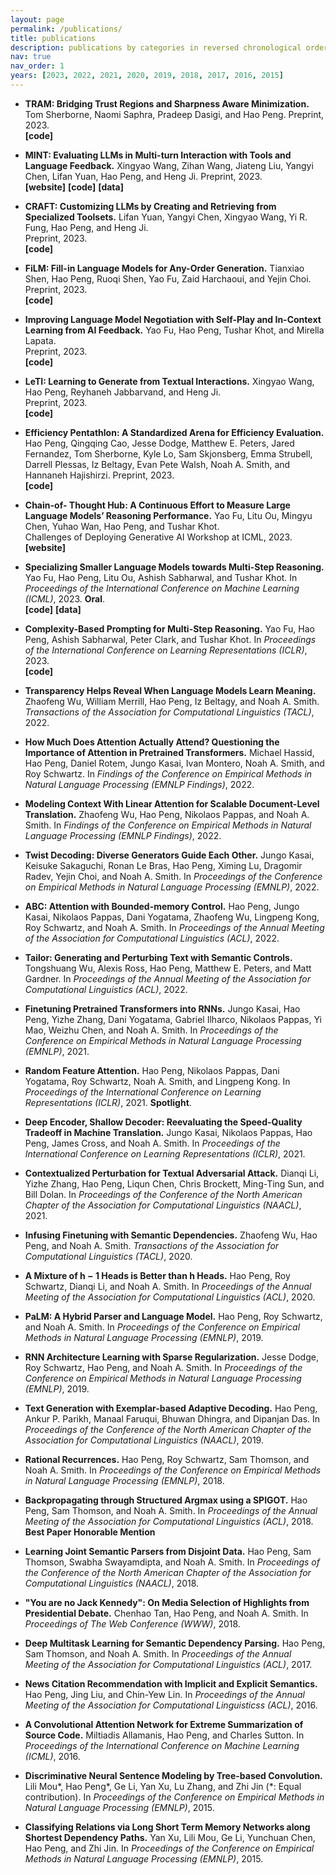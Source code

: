 ```yaml
---
layout: page
permalink: /publications/
title: publications
description: publications by categories in reversed chronological order. generated by jekyll-scholar.
nav: true
nav_order: 1
years: [2023, 2022, 2021, 2020, 2019, 2018, 2017, 2016, 2015]
---
```


* <a href="https://arxiv.org/abs/2310.03646" style="text-decoration:none">**TRAM: Bridging Trust Regions and Sharpness Aware Minimization.**</a>
<a href="https://tomsherborne.github.io/" style="text-decoration:none">Tom Sherborne</a>, 
<a href="https://nsaphra.net/" style="text-decoration:none">Naomi Saphra</a>, 
<a href="https://pdasigi.github.io/" style="text-decoration:none">Pradeep Dasigi</a>, 
and
Hao Peng.
Preprint, 2023.\
<a href="https://github.com/tomsherborne/tram_optimizer" style="text-decoration:none">**[code]**</a>

* <a href="https://arxiv.org/abs/2309.10691" style="text-decoration:none">**MINT: Evaluating LLMs in Multi-turn Interaction with Tools and Language Feedback.**</a>
<a href="https://xingyaoww.github.io/" style="text-decoration:none">Xingyao Wang</a>, 
<a href="https://zihanwangki.github.io/" style="text-decoration:none">Zihan Wang</a>, 
<a href="https://lumos-jiateng.github.io/" style="text-decoration:none">Jiateng Liu</a>, 
<a href="https://yangyi-chen.github.io/" style="text-decoration:none">Yangyi Chen</a>, 
<a href="https://lifan-yuan.github.io/" style="text-decoration:none">Lifan Yuan</a>, 
Hao Peng, 
and 
<a href="http://blender.cs.illinois.edu/hengji.html" style="text-decoration:none">Heng Ji</a>.
Preprint, 2023.\
<a href="https://xingyaoww.github.io/mint-bench/" style="text-decoration:none">**[website]**</a>
<a href="https://github.com/xingyaoww/mint-bench" style="text-decoration:none">**[code]**</a>
<a href="https://github.com/xingyaoww/mint-bench/blob/main/docs/DATA.md" style="text-decoration:none">**[data]**</a>

* <a href="https://arxiv.org/abs/2309.17428" style="text-decoration:none">**CRAFT: Customizing LLMs by Creating and Retrieving from Specialized Toolsets.**</a>
<a href="https://lifan-yuan.github.io/" style="text-decoration:none">Lifan Yuan</a>, 
<a href="https://yangyi-chen.github.io/" style="text-decoration:none">Yangyi Chen</a>, 
<a href="https://xingyaoww.github.io/" style="text-decoration:none">Xingyao Wang</a>, 
<a href="https://scholar.google.com/citations?user=eUae2K0AAAAJ&hl=en" style="text-decoration:none">Yi R. Fung</a>,
Hao Peng, 
and 
<a href="http://blender.cs.illinois.edu/hengji.html" style="text-decoration:none">Heng Ji</a>.  
Preprint, 2023.\
<a href="https://github.com/lifan-yuan/CRAFT" style="text-decoration:none">**[code]**</a>

* <a href="https://arxiv.org/abs/2310.09930" style="text-decoration:none">**FiLM: Fill-in Language Models for Any-Order Generation.**</a>
<a href="https://shentianxiao.github.io/" style="text-decoration:none">Tianxiao Shen</a>, 
Hao Peng, 
<a href="https://homes.cs.washington.edu/~shenr3/" style="text-decoration:none">Ruoqi Shen</a>,
<a href="https://franxyao.github.io/" style="text-decoration:none">Yao Fu</a>, 
<a href="https://faculty.washington.edu/zaid/" style="text-decoration:none">Zaid Harchaoui</a>,
and 
<a href="https://homes.cs.washington.edu/~yejin/" style="text-decoration:none">Yejin Choi</a>.
Preprint, 2023.\
<a href="https://github.com/shentianxiao/FiLM" style="text-decoration:none">**[code]**</a>

* <a href="https://arxiv.org/abs/2305.10142" style="text-decoration:none">**Improving Language Model
Negotiation with Self-Play and In-Context Learning from AI Feedback.**</a>
<a href="https://franxyao.github.io/" style="text-decoration:none">Yao Fu</a>, 
Hao Peng, 
<a href="https://allenai.org/team/tushark" style="text-decoration:none">Tushar Khot</a>, 
and 
<a href="https://homepages.inf.ed.ac.uk/mlap/" style="text-decoration:none">Mirella Lapata</a>.  
Preprint, 2023.\
<a href="https://github.com/FranxYao/GPT-Bargaining" style="text-decoration:none">**[code]**</a>

* <a href="https://arxiv.org/abs/2305.10314" style="text-decoration:none">**LeTI: Learning to Generate from Textual Interactions.**</a>
<a href="https://xingyaoww.github.io/" style="text-decoration:none">Xingyao Wang</a>, 
Hao Peng, 
<a href="https://reyhaneh.cs.illinois.edu/" style="text-decoration:none">Reyhaneh Jabbarvand</a>, 
and 
<a href="http://blender.cs.illinois.edu/hengji.html" style="text-decoration:none">Heng Ji</a>.  
Preprint, 2023.\
<a href="https://github.com/xingyaoww/LeTI" style="text-decoration:none">**[code]**</a>

* <a href="https://arxiv.org/abs/2307.09701" style="text-decoration:none">**Efficiency Pentathlon: A
Standardized Arena for Efficiency Evaluation.**</a>
Hao Peng, 
<a href="https://awk.ai/" style="text-decoration:none">Qingqing Cao</a>, 
<a href="https://jessedodge.github.io/" style="text-decoration:none">Jesse Dodge</a>, 
Matthew E. Peters, 
<a href="https://www.jaredfern.com/" style="text-decoration:none">Jared Fernandez</a>, 
<a href="https://tomsherborne.github.io/" style="text-decoration:none">Tom Sherborne</a>, 
<a href="https://kyleclo.github.io/" style="text-decoration:none">Kyle Lo</a>, 
Sam Skjonsberg, 
<a href="https://strubell.github.io/" style="text-decoration:none">Emma Strubell</a>, 
Darrell Plessas, 
<a href="https://beltagy.net/" style="text-decoration:none">Iz Beltagy</a>, 
Evan Pete Walsh, 
<a href="http://homes.cs.washington.edu/~nasmith/" style="text-decoration:none">Noah A. Smith</a>, 
and 
<a href="https://homes.cs.washington.edu/~hannaneh/" style="text-decoration:none">Hannaneh Hajishirzi</a>. 
Preprint, 2023.\
<a href="https://github.com/allenai/efficiency-pentathlon" style="text-decoration:none">**[code]**</a>


* <a href="https://arxiv.org/abs/2305.17306" style="text-decoration:none">**Chain-of-
Thought Hub: A Continuous Effort to Measure Large Language Models’ Reasoning
Performance.**</a>
<a href="https://franxyao.github.io/" style="text-decoration:none">Yao Fu</a>, 
Litu Ou,
Mingyu Chen, 
Yuhao Wan, 
Hao Peng, 
and 
<a href="https://allenai.org/team/tushark" style="text-decoration:none">Tushar Khot</a>.\
Challenges of Deploying Generative AI Workshop at ICML, 2023.
<a href="https://github.com/FranxYao/chain-of-thought-hub" style="text-decoration:none">**[website]**</a>


* <a href="https://arxiv.org/abs/2301.12726" style="text-decoration:none">**Specializing
Smaller Language Models towards Multi-Step Reasoning.**</a>
<a href="https://franxyao.github.io/" style="text-decoration:none">Yao Fu</a>, 
Hao Peng, 
Litu Ou,
<a href="https://allenai.org/team/ashishs" style="text-decoration:none">Ashish Sabharwal</a>, 
and
<a href="https://allenai.org/team/tushark" style="text-decoration:none">Tushar Khot</a>.
In <em>Proceedings of the International Conference on Machine Learning (ICML)</em>, 2023.
**Oral**.\
<a href="https://github.com/FranxYao/FlanT5-CoT-Specialization" style="text-decoration:none">**[code]**</a>
<a href="https://drive.google.com/drive/folders/1BOXcUTnEyvQia_ypHcaUnUbLsN4HzqmQ?usp=sharing" style="text-decoration:none">**[data]**</a>

* <a href="https://arxiv.org/abs/2210.00720" style="text-decoration:none">**Complexity-Based Prompting for Multi-Step Reasoning.**</a>
<a href="https://franxyao.github.io/" style="text-decoration:none">Yao Fu</a>, 
Hao Peng, 
<a href="https://allenai.org/team/ashishs" style="text-decoration:none">Ashish Sabharwal</a>, 
<a href="https://allenai.org/team/peterc" style="text-decoration:none">Peter Clark</a>, 
and
<a href="https://allenai.org/team/tushark" style="text-decoration:none">Tushar Khot</a>.
In <em>Proceedings of the International Conference on Learning Representations (ICLR)</em>, 2023.\
<a href="https://github.com/FranxYao/Complexity-Based-Prompting" style="text-decoration:none">**[code]**</a>

* <a href="https://arxiv.org/abs/2210.07468" style="text-decoration:none">**Transparency Helps Reveal When Language Models Learn Meaning.**</a>
<a href="https://zhaofengwu.github.io/" style="text-decoration:none">Zhaofeng Wu</a>,
<a href="https://lambdaviking.com/" style="text-decoration:none">William Merrill</a>,
Hao Peng,
<a href="https://beltagy.net/" style="text-decoration:none">Iz Beltagy</a>,
and
<a href="http://homes.cs.washington.edu/~nasmith/" style="text-decoration:none">Noah A. Smith</a>.
<em>Transactions of the Association for Computational Linguistics (TACL)</em>, 2022.

* <a href="https://arxiv.org/abs/2211.03495" style="text-decoration:none">**How Much Does Attention Actually Attend? Questioning the Importance of Attention in Pretrained Transformers.**</a>
Michael Hassid,
Hao Peng,
Daniel Rotem,
<a href="https://homes.cs.washington.edu/~jkasai/" style="text-decoration:none">Jungo Kasai</a>,
Ivan Montero,
<a href="http://homes.cs.washington.edu/~nasmith/" style="text-decoration:none">Noah A. Smith</a>,
and
<a href="https://schwartz-lab-huji.github.io" style="text-decoration:none">Roy Schwartz</a>.
In <em>Findings of the Conference on Empirical Methods in Natural Language Processing (EMNLP Findings)</em>, 2022.

* <a href="https://arxiv.org/abs/2210.08431" style="text-decoration:none">**Modeling Context With Linear Attention for Scalable Document-Level Translation.**</a>
<a href="https://zhaofengwu.github.io/" style="text-decoration:none">Zhaofeng Wu</a>,
Hao Peng,
<a href="https://nik0spapp.github.io/" style="text-decoration:none">Nikolaos Pappas</a>,
and
<a href="http://homes.cs.washington.edu/~nasmith/" style="text-decoration:none">Noah A. Smith</a>.
In <em>Findings of the Conference on Empirical Methods in Natural Language Processing (EMNLP Findings)</em>, 2022.

* <a href="https://arxiv.org/abs/2205.09273" style="text-decoration:none">**Twist Decoding: Diverse Generators Guide Each Other.**</a>
<a href="https://homes.cs.washington.edu/~jkasai/" style="text-decoration:none">Jungo Kasai</a>,
<a href="https://keisuke-sakaguchi.github.io/" style="text-decoration:none">Keisuke Sakaguchi</a>,
<a href="https://rlebras.github.io/" style="text-decoration:none">Ronan Le Bras</a>,
Hao Peng,
Ximing Lu,
<a href="http://www.cs.yale.edu/homes/radev/" style="text-decoration:none">Dragomir Radev</a>,
<a href="https://homes.cs.washington.edu/~yejin/" style="text-decoration:none">Yejin Choi</a>,
and
<a href="http://homes.cs.washington.edu/~nasmith/" style="text-decoration:none">Noah A. Smith</a>.
In <em>Proceedings of the Conference on Empirical Methods in Natural Language Processing (EMNLP)</em>, 2022.

* <a href="https://arxiv.org/abs/2110.02488" style="text-decoration:none">**ABC: Attention with Bounded-memory Control.**</a>
Hao Peng, 
<a href="https://homes.cs.washington.edu/~jkasai/" style="text-decoration:none">Jungo Kasai</a>, 
<a href="https://nik0spapp.github.io" style="text-decoration:none">Nikolaos Pappas</a>, 
<a href="https://dyogatama.github.io" style="text-decoration:none">Dani Yogatama</a>,
<a href="https://zhaofengwu.github.io" style="text-decoration:none">Zhaofeng Wu</a>,
<a href="https://ikekonglp.github.io" style="text-decoration:none">Lingpeng Kong</a>,
<a href="https://schwartz-lab-huji.github.io" style="text-decoration:none">Roy Schwartz</a>,
and
<a href="http://homes.cs.washington.edu/~nasmith/" style="text-decoration:none">Noah A. Smith</a>.
In <em>Proceedings of the Annual Meeting of the Association for Computational Linguistics (ACL)</em>, 2022.
    
* <a href="https://arxiv.org/abs/2107.07150" style="text-decoration:none">**Tailor: Generating and Perturbing Text with Semantic Controls.**</a>
<a href="https://homes.cs.washington.edu/~wtshuang/" style="text-decoration:none">Tongshuang Wu</a>,
<a href="https://alexisjihyeross.github.io" style="text-decoration:none">Alexis Ross</a>, 
Hao Peng, 
Matthew E. Peters, 
and
<a href="https://matt-gardner.github.io" style="text-decoration:none">Matt Gardner</a>.
In <em>Proceedings of the Annual Meeting of the Association for Computational Linguistics (ACL)</em>, 2022.

* <a href="https://arxiv.org/abs/2103.13076" style="text-decoration:none">**Finetuning Pretrained Transformers into RNNs.**</a>
<a href="https://homes.cs.washington.edu/~jkasai/" style="text-decoration:none">Jungo Kasai</a>, 
Hao Peng, 
<a href="https://dreasysnail.github.io" style="text-decoration:none">Yizhe Zhang</a>, 
<a href="https://dyogatama.github.io" style="text-decoration:none">Dani Yogatama</a>,
<a href="http://gabrielilharco.com" style="text-decoration:none">Gabriel Ilharco</a>, 
<a href="https://nik0spapp.github.io" style="text-decoration:none">Nikolaos Pappas</a>, 
<a href="https://www.microsoft.com/en-us/research/people/maoyi/" style="text-decoration:none">Yi Mao</a>, 
<a href="https://www.microsoft.com/en-us/research/people/wzchen/" style="text-decoration:none">Weizhu Chen</a>, 
and
<a href="http://homes.cs.washington.edu/~nasmith/" style="text-decoration:none">Noah A. Smith</a>.
In <em>Proceedings of the Conference on Empirical Methods in Natural Language Processing (EMNLP)</em>, 2021.

* <a href="https://arxiv.org/abs/2103.02143" style="text-decoration:none">**Random Feature Attention.**</a>
Hao Peng,
<a href="https://nik0spapp.github.io" style="text-decoration:none">Nikolaos Pappas</a>,
<a href="https://dyogatama.github.io" style="text-decoration:none">Dani Yogatama</a>,
<a href="https://schwartz-lab-huji.github.io" style="text-decoration:none">Roy Schwartz</a>,
<a href="http://homes.cs.washington.edu/~nasmith/" style="text-decoration:none">Noah A. Smith</a>,
and 
<a href="https://ikekonglp.github.io" style="text-decoration:none">Lingpeng Kong</a>.
In <em>Proceedings of the International Conference on Learning Representations (ICLR)</em>, 2021.
**Spotlight**.

* <a href="https://arxiv.org/abs/2006.10369" style="text-decoration:none">**Deep Encoder, Shallow Decoder: Reevaluating the Speed-Quality Tradeoff in Machine Translation.**</a>
<a href="https://homes.cs.washington.edu/~jkasai/" style="text-decoration:none">Jungo Kasai</a>,
<a href="https://nik0spapp.github.io" style="text-decoration:none">Nikolaos Pappas</a>,
Hao Peng, 
James Cross,
and <a href="http://homes.cs.washington.edu/~nasmith/" style="text-decoration:none">Noah A. Smith</a>.
In <em>Proceedings of the International Conference on Learning Representations (ICLR)</em>, 2021.

* <a href="https://arxiv.org/abs/2009.07502" style="text-decoration:none">**Contextualized Perturbation for Textual Adversarial Attack.**</a>
Dianqi Li,
<a href="https://dreasysnail.github.io" style="text-decoration:none">Yizhe Zhang</a>,
Hao Peng,
Liqun Chen,
<a href="https://www.microsoft.com/en-us/research/people/chrisbkt/" style="text-decoration:none">Chris Brockett</a>,
<a href="https://people.ece.uw.edu/sun/" style="text-decoration:none">Ming-Ting Sun</a>,
and <a href="https://www.microsoft.com/en-us/research/people/billdol/" style="text-decoration:none">Bill Dolan</a>.
In <em>Proceedings of the Conference of the North American Chapter of the Association for Computational Linguistics (NAACL)</em>, 2021.

* <a href="https://arxiv.org/abs/2012.05395" style="text-decoration:none">**Infusing Finetuning with Semantic Dependencies.**</a>
<a href="https://zhaofengwu.github.io" style="text-decoration:none">Zhaofeng Wu</a>,
Hao Peng, 
and <a href="http://homes.cs.washington.edu/~nasmith/" style="text-decoration:none">Noah A. Smith</a>.
<em>Transactions of the Association for Computational Linguistics (TACL)</em>, 2020.

* <a href="https://aclanthology.org/2020.acl-main.587.pdf" style="text-decoration:none">**A Mixture of h − 1 Heads is Better than h Heads.**</a> 
Hao Peng,
<a href="https://schwartz-lab-huji.github.io" style="text-decoration:none">Roy Schwartz</a>,
Dianqi Li, 
and <a href="http://homes.cs.washington.edu/~nasmith/" style="text-decoration:none">Noah A. Smith</a>.
In <em>Proceedings of the Annual Meeting of the Association for Computational Linguistics (ACL)</em>, 2020.

* <a href="https://arxiv.org/abs/1909.02134" style="text-decoration:none">**PaLM: A Hybrid Parser and Language Model.**</a>
Hao Peng,
<a href="https://schwartz-lab-huji.github.io" style="text-decoration:none">Roy Schwartz</a>,
and <a href="http://homes.cs.washington.edu/~nasmith/" style="text-decoration:none">Noah A. Smith</a>.
In <em>Proceedings of the Conference on Empirical Methods in Natural Language Processing (EMNLP)</em>, 2019.

* <a href="https://aclanthology.org/D19-1110/" style="text-decoration:none">**RNN Architecture Learning with Sparse Regularization.**</a>
<a href="http://www.cs.cmu.edu/~jessed/" style="text-decoration:none">Jesse Dodge</a>,
<a href="https://schwartz-lab-huji.github.io" style="text-decoration:none">Roy Schwartz</a>,
Hao Peng,
and <a href="http://homes.cs.washington.edu/~nasmith/" style="text-decoration:none">Noah A. Smith</a>.
In <em>Proceedings of the Conference on Empirical Methods in Natural Language Processing (EMNLP)</em>, 2019.

* <a href="https://arxiv.org/abs/1904.04428" style="text-decoration:none">**Text Generation with Exemplar-based Adaptive Decoding.**</a>
Hao Peng, <a href="https://www.cs.cmu.edu/~apparikh/" style="text-decoration:none">Ankur P. Parikh</a>, <a href="https://www.manaalfaruqui.com" style="text-decoration:none">Manaal Faruqui</a>, 
<a href="http://www.cs.cmu.edu/~bdhingra/" style="text-decoration:none">Bhuwan Dhingra</a>,
and <a href="http://www.dipanjandas.com" style="text-decoration:none">Dipanjan Das</a>.
In <em>Proceedings of the Conference of the North American Chapter of the Association for Computational Linguistics (NAACL)</em>, 2019.

* <a href="https://arxiv.org/abs/1808.09357" style="text-decoration:none">**Rational Recurrences.**</a>
Hao Peng,
<a href="https://schwartz-lab-huji.github.io" style="text-decoration:none">Roy Schwartz</a>,
<a href="http://samthomson.com" style="text-decoration:none">Sam Thomson</a>, and <a href="http://homes.cs.washington.edu/~nasmith/" style="text-decoration:none">Noah A. Smith</a>.
In <em>Proceedings of the Conference on Empirical Methods in Natural Language Processing (EMNLP)</em>, 2018.

* <a href="https://arxiv.org/abs/1805.04658" style="text-decoration:none">**Backpropagating through Structured Argmax using a SPIGOT.**</a>
Hao Peng, <a href="http://samthomson.com" style="text-decoration:none">Sam Thomson</a>,  and <a href="http://homes.cs.washington.edu/~nasmith/" style="text-decoration:none">Noah A. Smith</a>.
In <em>Proceedings of the Annual Meeting of the Association for Computational Linguistics (ACL)</em>, 2018.
**Best Paper Honorable Mention**<br>

* <a href="https://arxiv.org/abs/1804.05990" style="text-decoration:none">**Learning Joint Semantic Parsers from Disjoint Data.**</a>
Hao Peng, <a href="http://samthomson.com" style="text-decoration:none">Sam Thomson</a>, <a href="https://swabhs.com/" style="text-decoration:none">Swabha Swayamdipta</a>, and <a href="http://homes.cs.washington.edu/~nasmith/" style="text-decoration:none">Noah A. Smith</a>.
In <em>Proceedings of the Conference of the North American Chapter of the Association for Computational Linguistics (NAACL)</em>, 2018.

* <a href="https://arxiv.org/abs/1802.08690" style="text-decoration:none">**"You are no Jack Kennedy": On Media Selection of Highlights from Presidential Debate.**</a>
<a href="https://chenhaot.com" style="text-decoration:none">Chenhao Tan</a>, Hao Peng, and <a href="http://homes.cs.washington.edu/~nasmith/" style="text-decoration:none">Noah A. Smith</a>.
In <em>Proceedings of The Web Conference (WWW)</em>, 2018.

* <a href="https://arxiv.org/abs/1704.06855" style="text-decoration:none">**Deep Multitask Learning for Semantic Dependency Parsing.**</a>
Hao Peng, <a href="http://samthomson.com" style="text-decoration:none">Sam Thomson</a>, and <a href="http://homes.cs.washington.edu/~nasmith/" style="text-decoration:none">Noah A. Smith</a>.
In <em>Proceedings of the Annual Meeting of the Association for Computational Linguistics (ACL)</em>, 2017.

* <a href="https://aclanthology.org/P16-1037/" style="text-decoration:none">**News Citation Recommendation with Implicit and Explicit Semantics.**</a>
Hao Peng, <a href="https://www.machinereading.ai/" style="text-decoration:none">Jing Liu</a>, and <a href="https://www.microsoft.com/en-us/research/people/cyl/" style="text-decoration:none">Chin-Yew Lin</a>.
In <em>Proceedings of the Annual Meeting of the Association for Computational Linguisticss (ACL)</em>, 2016.

* <a href="https://arxiv.org/abs/1602.03001" style="text-decoration:none">**A Convolutional Attention Network for Extreme Summarization of Source Code.**</a>
<a href="https://miltos.allamanis.com" style="text-decoration:none">Miltiadis Allamanis</a>, Hao Peng, and <a href="http://homepages.inf.ed.ac.uk/csutton/" style="text-decoration:none">Charles Sutton</a>.
In <em>Proceedings of the International Conference on Machine Learning (ICML)</em>, 2016.

* <a href="https://arxiv.org/abs/1504.01106" style="text-decoration:none">**Discriminative Neural Sentence Modeling by Tree-based Convolution.**</a>
<a href="https://lili-mou.github.io" style="text-decoration:none">Lili Mou</a>\*, Hao Peng\*, Ge Li, Yan Xu, Lu Zhang, and Zhi Jin (\*: Equal contribution).
In <em>Proceedings of the Conference on Empirical Methods in Natural Language Processing (EMNLP)</em>, 2015.

* <a href="https://arxiv.org/abs/1508.03720" style="text-decoration:none">**Classifying Relations via Long Short Term Memory Networks along Shortest Dependency Paths.**</a>
Yan Xu, <a href="https://lili-mou.github.io" style="text-decoration:none">Lili Mou</a>, Ge Li, Yunchuan Chen, Hao Peng, and Zhi Jin.
In <em>Proceedings of the Conference on Empirical Methods in Natural Language Processing (EMNLP)</em>, 2015.
